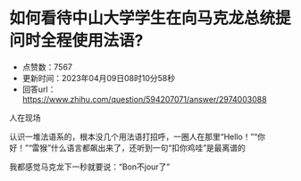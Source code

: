 # 如何看待中山大学学生在向马克龙总统提问时全程使用法语?
- 点赞数：7567
- 更新时间：2023年04月09日08时10分58秒
- 回答url：https://www.zhihu.com/question/594207071/answer/2974003088
<body>
 <p data-pid="Km3inVA0">人在现场</p>
 <p data-pid="y_8db0Rw">认识一堆法语系的，根本没几个用法语打招呼，一圈人在那里“Hello！”“你好！”“雷猴”什么语言都飙出来了，还听到一句“扣你鸡哇”是最离谱的</p>
 <p data-pid="dt8HIwVc">我都感觉马克龙下一秒就要说：“Bon不jour了”</p>
</body>
